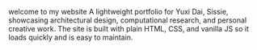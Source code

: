 welcome to my website
A lightweight portfolio for Yuxi Dai, Sissie, showcasing architectural design, computational research, and personal creative work. The site is built with plain HTML, CSS, and vanilla JS so it loads quickly and is easy to maintain.